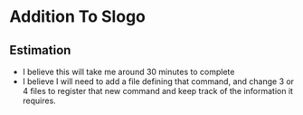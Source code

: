 # Addition To Slogo

## Estimation
- I believe this will take me around 30 minutes to complete
- I believe I will need to add a file defining that command, and change 3 or 4 files to register that new command and
keep track of the information it requires.